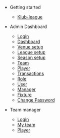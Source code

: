 - Getting started

  - [Klub-league](project-installation.md)


- Admin Dashboard

  - [Login](login.md)
  - [Dashboard](admin_dashboard.md)
  - [Venue setup](venue.md)
  - [League setup](league.md)
  - [Season setup](season.md)
  - [Team](team.md)
  - [Player](player.md)
  - [Transactions](transactions.md)
  - [Role](role.md)
  - [User](user.md)
  - [Manager](manager.md)
  - [Fixture](fixture.md)
  - [Change Password](admin_change_password.md)
  
  


- Team manager 
  - [Login](team_login.md)
  - [My team](my_team.md)
  - [Player](team_player.md)


